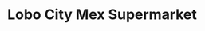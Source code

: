 ---
title: "Lobo City Mex Supermarket"
url: /lincoln/lobo-city-mex-supermarket/
shop: supermarket
---